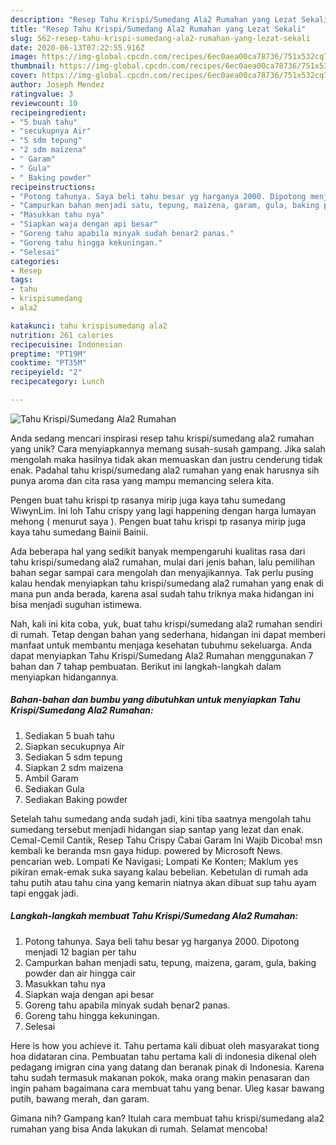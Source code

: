 ```yaml
---
description: "Resep Tahu Krispi/Sumedang Ala2 Rumahan yang Lezat Sekali"
title: "Resep Tahu Krispi/Sumedang Ala2 Rumahan yang Lezat Sekali"
slug: 562-resep-tahu-krispi-sumedang-ala2-rumahan-yang-lezat-sekali
date: 2020-06-13T07:22:55.916Z
image: https://img-global.cpcdn.com/recipes/6ec0aea00ca78736/751x532cq70/tahu-krispisumedang-ala2-rumahan-foto-resep-utama.jpg
thumbnail: https://img-global.cpcdn.com/recipes/6ec0aea00ca78736/751x532cq70/tahu-krispisumedang-ala2-rumahan-foto-resep-utama.jpg
cover: https://img-global.cpcdn.com/recipes/6ec0aea00ca78736/751x532cq70/tahu-krispisumedang-ala2-rumahan-foto-resep-utama.jpg
author: Joseph Mendez
ratingvalue: 3
reviewcount: 10
recipeingredient:
- "5 buah tahu"
- "secukupnya Air"
- "5 sdm tepung"
- "2 sdm maizena"
- " Garam"
- " Gula"
- " Baking powder"
recipeinstructions:
- "Potong tahunya. Saya beli tahu besar yg harganya 2000. Dipotong menjadi 12 bagian per tahu"
- "Campurkan bahan menjadi satu, tepung, maizena, garam, gula, baking powder dan air hingga cair"
- "Masukkan tahu nya"
- "Siapkan waja dengan api besar"
- "Goreng tahu apabila minyak sudah benar2 panas."
- "Goreng tahu hingga kekuningan."
- "Selesai"
categories:
- Resep
tags:
- tahu
- krispisumedang
- ala2

katakunci: tahu krispisumedang ala2 
nutrition: 261 calories
recipecuisine: Indonesian
preptime: "PT19M"
cooktime: "PT35M"
recipeyield: "2"
recipecategory: Lunch

---
```



![Tahu Krispi/Sumedang Ala2 Rumahan](https://img-global.cpcdn.com/recipes/6ec0aea00ca78736/751x532cq70/tahu-krispisumedang-ala2-rumahan-foto-resep-utama.jpg)

Anda sedang mencari inspirasi resep tahu krispi/sumedang ala2 rumahan yang unik? Cara menyiapkannya memang susah-susah gampang. Jika salah mengolah maka hasilnya tidak akan memuaskan dan justru cenderung tidak enak. Padahal tahu krispi/sumedang ala2 rumahan yang enak harusnya sih punya aroma dan cita rasa yang mampu memancing selera kita.

Pengen buat tahu krispi tp rasanya mirip juga kaya tahu sumedang WiwynLim. Ini loh Tahu crispy yang lagi happening dengan harga lumayan mehong ( menurut saya ). Pengen buat tahu krispi tp rasanya mirip juga kaya tahu sumedang Bainii Bainii.

Ada beberapa hal yang sedikit banyak mempengaruhi kualitas rasa dari tahu krispi/sumedang ala2 rumahan, mulai dari jenis bahan, lalu pemilihan bahan segar sampai cara mengolah dan menyajikannya. Tak perlu pusing kalau hendak menyiapkan tahu krispi/sumedang ala2 rumahan yang enak di mana pun anda berada, karena asal sudah tahu triknya maka hidangan ini bisa menjadi suguhan istimewa.


Nah, kali ini kita coba, yuk, buat tahu krispi/sumedang ala2 rumahan sendiri di rumah. Tetap dengan bahan yang sederhana, hidangan ini dapat memberi manfaat untuk membantu menjaga kesehatan tubuhmu sekeluarga. Anda dapat menyiapkan Tahu Krispi/Sumedang Ala2 Rumahan menggunakan 7 bahan dan 7 tahap pembuatan. Berikut ini langkah-langkah dalam menyiapkan hidangannya.

<!--inarticleads1-->

##### Bahan-bahan dan bumbu yang dibutuhkan untuk menyiapkan Tahu Krispi/Sumedang Ala2 Rumahan:

1. Sediakan 5 buah tahu
1. Siapkan secukupnya Air
1. Sediakan 5 sdm tepung
1. Siapkan 2 sdm maizena
1. Ambil  Garam
1. Sediakan  Gula
1. Sediakan  Baking powder


Setelah tahu sumedang anda sudah jadi, kini tiba saatnya mengolah tahu sumedang tersebut menjadi hidangan siap santap yang lezat dan enak. Cemal-Cemil Cantik, Resep Tahu Crispy Cabai Garam Ini Wajib Dicoba! msn kembali ke beranda msn gaya hidup. powered by Microsoft News. pencarian web. Lompati Ke Navigasi; Lompati Ke Konten; Maklum yes pikiran emak-emak suka sayang kalau bebelian. Kebetulan di rumah ada tahu putih atau tahu cina yang kemarin niatnya akan dibuat sup tahu ayam tapi enggak jadi. 

<!--inarticleads2-->

##### Langkah-langkah membuat Tahu Krispi/Sumedang Ala2 Rumahan:

1. Potong tahunya. Saya beli tahu besar yg harganya 2000. Dipotong menjadi 12 bagian per tahu
1. Campurkan bahan menjadi satu, tepung, maizena, garam, gula, baking powder dan air hingga cair
1. Masukkan tahu nya
1. Siapkan waja dengan api besar
1. Goreng tahu apabila minyak sudah benar2 panas.
1. Goreng tahu hingga kekuningan.
1. Selesai


Here is how you achieve it. Tahu pertama kali dibuat oleh masyarakat tiong hoa didataran cina. Pembuatan tahu pertama kali di indonesia dikenal oleh pedagang imigran cina yang datang dan beranak pinak di Indonesia. Karena tahu sudah termasuk makanan pokok, maka orang makin penasaran dan ingin paham bagaimana cara membuat tahu yang benar. Uleg kasar bawang putih, bawang merah, dan garam. 

Gimana nih? Gampang kan? Itulah cara membuat tahu krispi/sumedang ala2 rumahan yang bisa Anda lakukan di rumah. Selamat mencoba!
